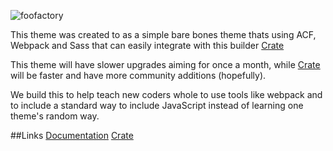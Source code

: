 ![foofactory](https://github.com/stagfoo/Foofactory/blob/master/logo.png?raw=true)


This theme was created to as a simple bare bones theme thats using ACF, Webpack and Sass that can easily integrate with this builder  [Crate](https://github.com/stagfoo/Crate)

This theme will have slower upgrades aiming for once a month, while [Crate](https://github.com/stagfoo/Crate) will be faster and have more community additions (hopefully).

We build this to help teach new coders whole to use tools like webpack and to include a standard way to include JavaScript instead of learning one theme's random way.

##Links
[Documentation](https://stagfoo.gitbooks.io/foofactory/content/)
[Crate](https://github.com/stagfoo/Crate)